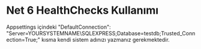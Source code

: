 # Net 6 HealthChecks Kullanımı

Appsettings içindeki "DefaultConnection": "Server=YOURSYSTEMNAME\\SQLEXPRESS;Database=testdb;Trusted_Connection=True;" kısma kendi sistem adınızı yazmanız gerekmektedir.

